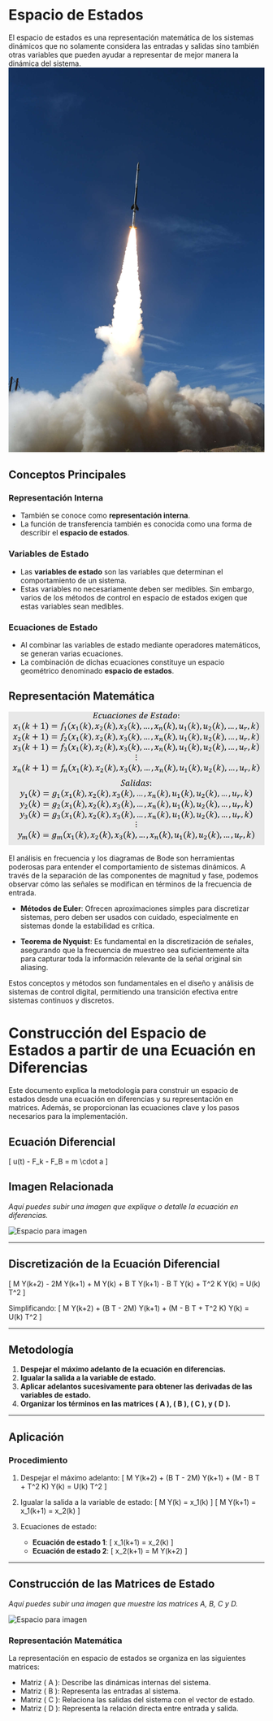 # Espacio de Estados

El espacio de estados es una representación matemática de los sistemas dinámicos que no solamente considera las entradas y salidas sino también otras variables que pueden ayudar a representar de mejor manera la dinámica del sistema.
![](https://github.com/andres14guevara/apuntes/blob/main/cohete.jpg)
## Conceptos Principales

### Representación Interna
- También se conoce como **representación interna**.
- La función de transferencia también es conocida como una forma de describir el **espacio de estados**.

### Variables de Estado
- Las **variables de estado** son las variables que determinan el comportamiento de un sistema.
- Estas variables no necesariamente deben ser medibles. Sin embargo, varios de los métodos de control en espacio de estados exigen que estas variables sean medibles.

### Ecuaciones de Estado
- Al combinar las variables de estado mediante operadores matemáticos, se generan varias ecuaciones.
- La combinación de dichas ecuaciones constituye un espacio geométrico denominado **espacio de estados**.

## Representación Matemática
![](https://github.com/andres14guevara/apuntes/blob/main/ecuaciones.png)

El análisis en frecuencia y los diagramas de Bode son herramientas poderosas para entender el comportamiento de sistemas dinámicos. A través de la separación de las componentes de magnitud y fase, podemos observar cómo las señales se modifican en términos de la frecuencia de entrada.

- **Métodos de Euler**: Ofrecen aproximaciones simples para discretizar sistemas, pero deben ser usados con cuidado, especialmente en sistemas donde la estabilidad es crítica.

- **Teorema de Nyquist**: Es fundamental en la discretización de señales, asegurando que la frecuencia de muestreo sea suficientemente alta para capturar toda la información relevante de la señal original sin aliasing.

Estos conceptos y métodos son fundamentales en el diseño y análisis de sistemas de control digital, permitiendo una transición efectiva entre sistemas continuos y discretos.

# Construcción del Espacio de Estados a partir de una Ecuación en Diferencias

Este documento explica la metodología para construir un espacio de estados desde una ecuación en diferencias y su representación en matrices. Además, se proporcionan las ecuaciones clave y los pasos necesarios para la implementación.

## Ecuación Diferencial
\[
u(t) - F_k - F_B = m \cdot a
\]

## Imagen Relacionada
_Aquí puedes subir una imagen que explique o detalle la ecuación en diferencias._

![Espacio para imagen](ruta/imagen.png)

---

## Discretización de la Ecuación Diferencial

\[
M Y(k+2) - 2M Y(k+1) + M Y(k) + B T Y(k+1) - B T Y(k) + T^2 K Y(k) = U(k) T^2
\]

Simplificando:
\[
M Y(k+2) + (B T - 2M) Y(k+1) + (M - B T + T^2 K) Y(k) = U(k) T^2
\]

---

## Metodología

1. **Despejar el máximo adelanto de la ecuación en diferencias.**
2. **Igualar la salida a la variable de estado.**
3. **Aplicar adelantos sucesivamente para obtener las derivadas de las variables de estado.**
4. **Organizar los términos en las matrices \( A \), \( B \), \( C \), y \( D \).**

---

## Aplicación

### Procedimiento

1. Despejar el máximo adelanto:
   \[
   M Y(k+2) + (B T - 2M) Y(k+1) + (M - B T + T^2 K) Y(k) = U(k) T^2
   \]

2. Igualar la salida a la variable de estado:
   \[
   M Y(k) = x_1(k)
   \]
   \[
   M Y(k+1) = x_1(k+1) = x_2(k)
   \]

3. Ecuaciones de estado:
   - **Ecuación de estado 1**:
     \[
     x_1(k+1) = x_2(k)
     \]
   - **Ecuación de estado 2**:
     \[
     x_2(k+1) = M Y(k+2)
     \]

---

## Construcción de las Matrices de Estado

_Aquí puedes subir una imagen que muestre las matrices A, B, C y D._

![Espacio para imagen](ruta/matrices.png)

### Representación Matemática

La representación en espacio de estados se organiza en las siguientes matrices:

- Matriz \( A \): Describe las dinámicas internas del sistema.
- Matriz \( B \): Representa las entradas al sistema.
- Matriz \( C \): Relaciona las salidas del sistema con el vector de estado.
- Matriz \( D \): Representa la relación directa entre entrada y salida.


